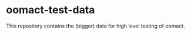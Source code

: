 oomact-test-data
==================

This repository contains the (bigger) data for high level testing of oomact.

